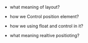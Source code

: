 * what meaning of layout?

* how we Control position element?

* how we using float and control in it?

* what meaning realtive positioting?





